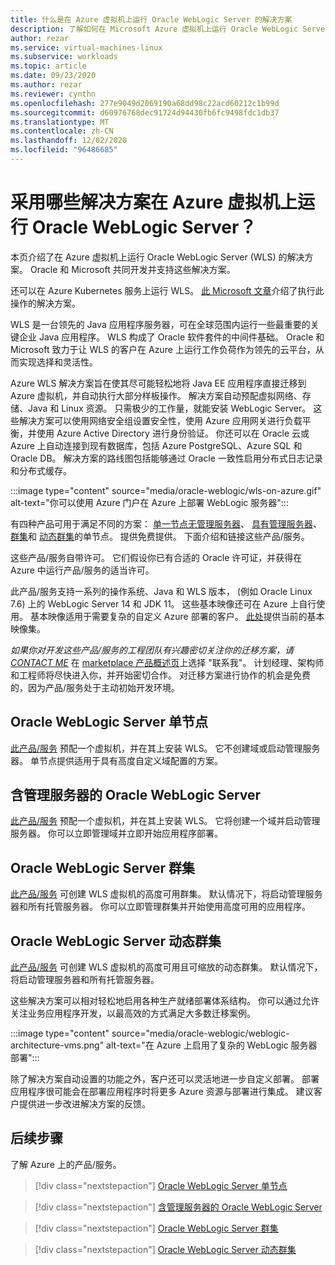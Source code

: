 ```yaml
---
title: 什么是在 Azure 虚拟机上运行 Oracle WebLogic Server 的解决方案
description: 了解如何在 Microsoft Azure 虚拟机上运行 Oracle WebLogic Server。
author: rezar
ms.service: virtual-machines-linux
ms.subservice: workloads
ms.topic: article
ms.date: 09/23/2020
ms.author: rezar
ms.reviewer: cynthn
ms.openlocfilehash: 277e9049d2069190a68dd98c22acd60212c1b99d
ms.sourcegitcommit: d60976768dec91724d94430fb6fc9498fdc1db37
ms.translationtype: MT
ms.contentlocale: zh-CN
ms.lasthandoff: 12/02/2020
ms.locfileid: "96486685"
---
```

# <a name="what-are-solutions-for-running-oracle-weblogic-server-on-azure-virtual-machines"></a>采用哪些解决方案在 Azure 虚拟机上运行 Oracle WebLogic Server？

本页介绍了在 Azure 虚拟机上运行 Oracle WebLogic Server (WLS) 的解决方案。 Oracle 和 Microsoft 共同开发并支持这些解决方案。

还可以在 Azure Kubernetes 服务上运行 WLS。 [此 Microsoft 文章](./weblogic-aks.md)介绍了执行此操作的解决方案。

WLS 是一台领先的 Java 应用程序服务器，可在全球范围内运行一些最重要的关键企业 Java 应用程序。 WLS 构成了 Oracle 软件套件的中间件基础。 Oracle 和 Microsoft 致力于让 WLS 的客户在 Azure 上运行工作负荷作为领先的云平台，从而实现选择和灵活性。

Azure WLS 解决方案旨在使其尽可能轻松地将 Java EE 应用程序直接迁移到 Azure 虚拟机，并自动执行大部分样板操作。 解决方案自动预配虚拟网络、存储、Java 和 Linux 资源。 只需极少的工作量，就能安装 WebLogic Server。 这些解决方案可以使用网络安全组设置安全性，使用 Azure 应用网关进行负载平衡，并使用 Azure Active Directory 进行身份验证。 你还可以在 Oracle 云或 Azure 上自动连接到现有数据库，包括 Azure PostgreSQL、Azure SQL 和 Oracle DB。 解决方案的路线图包括能够通过 Oracle 一致性启用分布式日志记录和分布式缓存。  

:::image type="content" source="media/oracle-weblogic/wls-on-azure.gif" alt-text="你可以使用 Azure 门户在 Azure 上部署 WebLogic 服务器":::

有四种产品可用于满足不同的方案： [单一节点无管理服务器](https://portal.azure.com/#create/oracle.20191001-arm-oraclelinux-wls20191001-arm-oraclelinux-wls)、 [具有管理服务器](https://portal.azure.com/#create/oracle.20191009-arm-oraclelinux-wls-admin20191009-arm-oraclelinux-wls-admin)、 [群集](https://portal.azure.com/#create/oracle.20191007-arm-oraclelinux-wls-cluster20191007-arm-oraclelinux-wls-cluster)和 [动态群集](https://portal.azure.com/#create/oracle.20191021-arm-oraclelinux-wls-dynamic-cluster20191021-arm-oraclelinux-wls-dynamic-cluster)的单节点。 提供免费提供。 下面介绍和链接这些产品/服务。

这些产品/服务自带许可。 它们假设你已有合适的 Oracle 许可证，并获得在 Azure 中运行产品/服务的适当许可。

此产品/服务支持一系列的操作系统、Java 和 WLS 版本， (例如 Oracle Linux 7.6) 上的 WebLogic Server 14 和 JDK 11。 这些基本映像还可在 Azure 上自行使用。 基本映像适用于需要复杂的自定义 Azure 部署的客户。 [此处](https://azuremarketplace.microsoft.com/en-us/marketplace/apps?search=WebLogic%20Server%20Base%20Image&page=1)提供当前的基本映像集。

_如果你对开发这些产品/服务的工程团队有兴趣密切关注你的迁移方案，请 [CONTACT ME](https://azuremarketplace.microsoft.com/en-us/marketplace/apps/oracle.oraclelinux-wls-cluster?tab=Overview)_ 在 [marketplace 产品概述页](https://azuremarketplace.microsoft.com/en-us/marketplace/apps/oracle.oraclelinux-wls-cluster?tab=Overview)上选择 "联系我"。 计划经理、架构师和工程师将尽快进入你，并开始密切合作。 对迁移方案进行协作的机会是免费的，因为产品/服务处于主动初始开发环境。

## <a name="oracle-weblogic-server-single-node"></a>Oracle WebLogic Server 单节点

[此产品/服务](https://portal.azure.com/#create/oracle.20191001-arm-oraclelinux-wls20191001-arm-oraclelinux-wls) 预配一个虚拟机，并在其上安装 WLS。 它不创建域或启动管理服务器。 单节点提供适用于具有高度自定义域配置的方案。

## <a name="oracle-weblogic-server-with-admin-server"></a>含管理服务器的 Oracle WebLogic Server

[此产品/服务](https://portal.azure.com/#create/oracle.20191009-arm-oraclelinux-wls-admin20191009-arm-oraclelinux-wls-admin) 预配一个虚拟机，并在其上安装 WLS。 它将创建一个域并启动管理服务器。 你可以立即管理域并立即开始应用程序部署。

## <a name="oracle-weblogic-server-cluster"></a>Oracle WebLogic Server 群集

[此产品/服务](https://portal.azure.com/#create/oracle.20191007-arm-oraclelinux-wls-cluster20191007-arm-oraclelinux-wls-cluster) 可创建 WLS 虚拟机的高度可用群集。 默认情况下，将启动管理服务器和所有托管服务器。 你可以立即管理群集并开始使用高度可用的应用程序。

## <a name="oracle-weblogic-server-dynamic-cluster"></a>Oracle WebLogic Server 动态群集

[此产品/服务](https://portal.azure.com/#create/oracle.20191021-arm-oraclelinux-wls-dynamic-cluster20191021-arm-oraclelinux-wls-dynamic-cluster) 可创建 WLS 虚拟机的高度可用且可缩放的动态群集。 默认情况下，将启动管理服务器和所有托管服务器。

这些解决方案可以相对轻松地启用各种生产就绪部署体系结构。 你可以通过允许关注业务应用程序开发，以最高效的方式满足大多数迁移案例。

:::image type="content" source="media/oracle-weblogic/weblogic-architecture-vms.png" alt-text="在 Azure 上启用了复杂的 WebLogic 服务器部署":::

除了解决方案自动设置的功能之外，客户还可以灵活地进一步自定义部署。 部署应用程序很可能会在部署应用程序时将更多 Azure 资源与部署进行集成。 建议客户提供进一步改进解决方案的反馈。

## <a name="next-steps"></a>后续步骤

了解 Azure 上的产品/服务。

> [!div class="nextstepaction"]
> [Oracle WebLogic Server 单节点](https://portal.azure.com/#create/oracle.20191001-arm-oraclelinux-wls20191001-arm-oraclelinux-wls)

> [!div class="nextstepaction"]
> [含管理服务器的 Oracle WebLogic Server](https://portal.azure.com/#create/oracle.20191009-arm-oraclelinux-wls-admin20191009-arm-oraclelinux-wls-admin)

> [!div class="nextstepaction"]
> [Oracle WebLogic Server 群集](https://portal.azure.com/#create/oracle.20191007-arm-oraclelinux-wls-cluster20191007-arm-oraclelinux-wls-cluster)

> [!div class="nextstepaction"]
> [Oracle WebLogic Server 动态群集](https://portal.azure.com/#create/oracle.20191021-arm-oraclelinux-wls-dynamic-cluster20191021-arm-oraclelinux-wls-dynamic-cluster)
